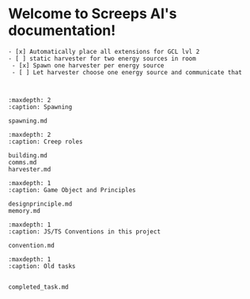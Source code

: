 # Welcome to Screeps AI's documentation!

```{admonition} Task list - Extension placement RCL 3
- [x] Automatically place all extensions for GCL lvl 2
- [ ] static harvester for two energy sources in room
 - [x] Spawn one harvester per energy source
 - [ ] Let harvester choose one energy source and communicate that



```

```{toctree}
:maxdepth: 2
:caption: Spawning

spawning.md
```

```{toctree}
:maxdepth: 2
:caption: Creep roles

building.md
comms.md
harvester.md
```

```{toctree}
:maxdepth: 1
:caption: Game Object and Principles

designprinciple.md
memory.md
```

```{toctree}
:maxdepth: 1
:caption: JS/TS Conventions in this project

convention.md

```

```{toctree}
:maxdepth: 1
:caption: Old tasks


completed_task.md
```
